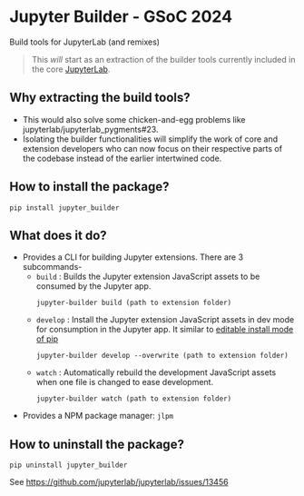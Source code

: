 # Jupyter Builder - GSoC 2024

Build tools for JupyterLab (and remixes)

> This _will_ start as an extraction of the builder tools currently included in
> the core [JupyterLab](https://github.com/jupyterlab/jupyterlab).

## Why extracting the build tools?

- This would also solve some chicken-and-egg problems like jupyterlab/jupyterlab_pygments#23.
- Isolating the builder functionalities will simplify the work
of core and extension developers who can now focus on their respective parts of the
codebase instead of the earlier intertwined code.

## How to install the package?
```
pip install jupyter_builder
```
## What does it do?
- Provides a CLI for building Jupyter extensions. There are 3 subcommands-
  - `build` : Builds the Jupyter extension JavaScript assets to be consumed by the Jupyter app.
      ```
      jupyter-builder build (path to extension folder)
      ```
  - `develop` :  Install the Jupyter extension JavaScript assets in dev mode for consumption in the Jupyter app. It similar to [editable install mode of pip](https://setuptools.pypa.io/en/latest/userguide/development_mode.html)
      ```
      jupyter-builder develop --overwrite (path to extension folder)
      ```
  - `watch` : Automatically rebuild the development JavaScript assets when one file is changed to ease development.
      ```
      jupyter-builder watch (path to extension folder)
      ```
- Provides a NPM package manager: `jlpm`

## How to uninstall the package?
```
pip uninstall jupyter_builder
```
See https://github.com/jupyterlab/jupyterlab/issues/13456
